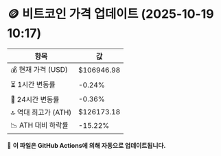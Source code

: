 # 🪙 비트코인 가격 업데이트 (2025-10-19 10:17)

| 항목                | 값 |
|--------------------|----------------|
| 💰 현재 가격 (USD) | $106946.98 |
| ⏳ 1시간 변동률    | -0.24% |
| 📆 24시간 변동률   | -0.36% |
| 🔝 역대 최고가 (ATH) | $126173.18 |
| 📉 ATH 대비 하락률 | -15.22% |

🔄 **이 파일은 GitHub Actions에 의해 자동으로 업데이트됩니다.**
